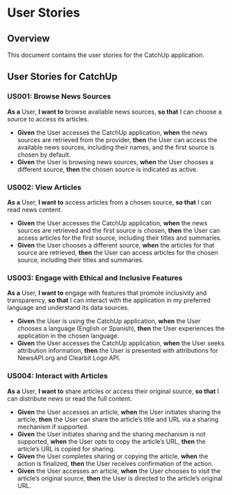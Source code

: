 # User Stories

## Overview
This document contains the user stories for the CatchUp application.

## User Stories for CatchUp

### US001: Browse News Sources
**As a** User, **I want to** browse available news sources, **so that** I can choose a source to access its articles.
- **Given** the User accesses the CatchUp application, **when** the news sources are retrieved from the provider, **then** the User can access the available news sources, including their names, and the first source is chosen by default.
- **Given** the User is browsing news sources, **when** the User chooses a different source, **then** the chosen source is indicated as active.

### US002: View Articles
**As a** User, **I want to** access articles from a chosen source, **so that** I can read news content.
- **Given** the User accesses the CatchUp application, **when** the news sources are retrieved and the first source is chosen, **then** the User can access articles for the first source, including their titles and summaries.
- **Given** the User chooses a different source, **when** the articles for that source are retrieved, **then** the User can access articles for the chosen source, including their titles and summaries.

### US003: Engage with Ethical and Inclusive Features
**As a** User, **I want to** engage with features that promote inclusivity and transparency, **so that** I can interact with the application in my preferred language and understand its data sources.
- **Given** the User is using the CatchUp application, **when** the User chooses a language (English or Spanish), **then** the User experiences the application in the chosen language.
- **Given** the User accesses the CatchUp application, **when** the User seeks attribution information, **then** the User is presented with attributions for NewsAPI.org and Clearbit Logo API.

### US004: Interact with Articles
**As a** User, **I want to** share articles or access their original source, **so that** I can distribute news or read the full content.
- **Given** the User accesses an article, **when** the User initiates sharing the article, **then** the User can share the article’s title and URL via a sharing mechanism if supported.
- **Given** the User initiates sharing and the sharing mechanism is not supported, **when** the User opts to copy the article’s URL, **then** the article’s URL is copied for sharing.
- **Given** the User completes sharing or copying the article, **when** the action is finalized, **then** the User receives confirmation of the action.
- **Given** the User accesses an article, **when** the User chooses to visit the article’s original source, **then** the User is directed to the article’s original URL.
